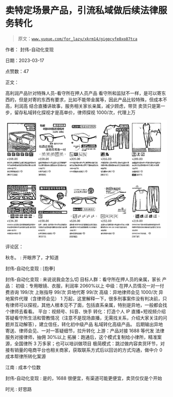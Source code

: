 # 卖特定场景产品，引流私域做后续法律服务转化

> 原文：[`www.yuque.com/for_lazy/xkrm14/gigqcyfe8xp87tca`](https://www.yuque.com/for_lazy/xkrm14/gigqcyfe8xp87tca)

作者： 封伟-自动化变现

日期：2023-03-17

点赞数：47

正文：

高利润产品针对特殊人员-看守所在押人员产品 看守所和监狱不一样，是可以寄东西的，但是对寄的东西有要求，比如不能带金属等，因此产品比较特殊，但成本不高，利润高 结合直播讲故事，服务相关家长亲属，减少顾虑，带货 卖货只是第一步，留存私域转化探视才是高单价，律师探视 1000/次，代理上万

![](img/0a576f1e25e3e235f20ca453a96283d8.png)  

评论区：

秋冬。 : 开眼界了，才知道

封伟-自动化变现 : [抱拳]

封伟-自动化变现 : 来说说我会怎么切 目标人群：看守所在押人员的亲属，家长 产品： 初级：专用眼镜、衣服，利润率 2060%以上 中级：在押人员情况一对一付费咨询 199/次 上账指导 99/次 异地代寄 99/次 高级：异地律师会见 1000/次 异地案件代理（含律师会见） 1 万起，这里解释一下，很多刑事案件没有判决前，只有律师可以探视，其他人根本见不了面，包括直系亲属，特别是异地，一般都会找个律师去看看。 平台：视频号、抖音、快手 转化：打造个人 IP 直播+短视频介绍答疑看守所生活和管教情况（注意不是现场直播，无需找关系，介绍大家关注的问题并互动解答），建立信任，转化初中级产品 私域转化高级产品。 后期输出异地寄送、律师会见、一对一答疑细节，拉升转化 上游：产品对接 1688 等代发 法律服务对接律师，抽佣 30%以上 拓展：跑通后，这个模式复制给小律所，精准案源，全国律所 3 万多家；也可以培训做项目 极简模式：跳过做内容卖货环节，对接有销量的电商平台也相关商家，获取联系方式后以回访的方式沟通，做中介 0 成本帮律所转化案源

江南 : 成本个位数

封伟-自动化变现 : 是的，1688 很便宜，有渠道可能更便宜，卖货仅仅是个开始

时光 : 好思路

